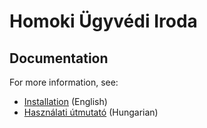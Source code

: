 # Homoki Ügyvédi Iroda

## Documentation

For more information, see:

- [Installation](installation.md) (English)
- [Használati útmutató](users-guide.md) (Hungarian)
